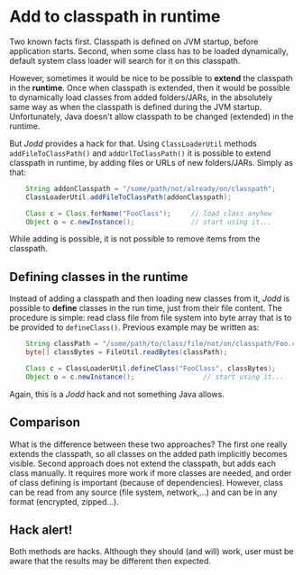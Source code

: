 # Add to classpath in runtime

Two known facts first. Classpath is defined on JVM startup, before
application starts. Second, when some class has to be loaded
dynamically, default system class loader will search for it on this
classpath.

However, sometimes it would be nice to be possible to **extend** the
classpath in the **runtime**. Once when classpath is extended, then it
would be possible to dynamically load classes from added folders/JARs,
in the absolutely same way as when the classpath is defined during the
JVM startup. Unfortunately, Java doesn't allow classpath to be changed
(extended) in the runtime.

But *Jodd* provides a hack for that. Using `ClassLoaderUtil` methods
`addFileToClassPath()` and `addUrlToClassPath()` it is possible to
extend classpath in runtime, by adding files or URLs of new
folders/JARs. Simply as that:

~~~~~ java
	String addonClasspath = "/some/path/not/already/on/classpath";
	ClassLoaderUtil.addFileToClassPath(addonClasspath);

	Class c = Class.forName("FooClass");     // load class anyhow
	Object o = c.newInstance();              // start using it...
~~~~~

While adding is possible, it is not possible to remove items from the
classpath.

## Defining classes in the runtime

Instead of adding a classpath and then loading new classes from it,
*Jodd* is possible to **define** classes in the run time, just from
their file content. The procedure is simple: read class file from file
system into byte array that is to be provided to `defineClass()`.
Previous example may be written as:

~~~~~ java
	String classPath = "/some/path/to/class/file/not/on/classpath/Foo.class";
	byte[] classBytes = FileUtil.readBytes(classPath);

	Class c = ClassLoaderUtil.defineClass("FooClass", classBytes);
	Object o = c.newInstance();					// start using it...
~~~~~

Again, this is a *Jodd* hack and not something Java allows.

## Comparison

What is the difference between these two approaches? The first one
really extends the classpath, so all classes on the added path
implicitly becomes visible. Second approach does not extend the
classpath, but adds each class manually. It requires more work if more
classes are needed, and order of class defining is important (because of
dependencies). However, class can be read from any source (file system,
network,...) and can be in any format (encrypted, zipped...).

## Hack alert!

Both methods are hacks. Although they should (and will) work, user must
be aware that the results may be different then expected.
